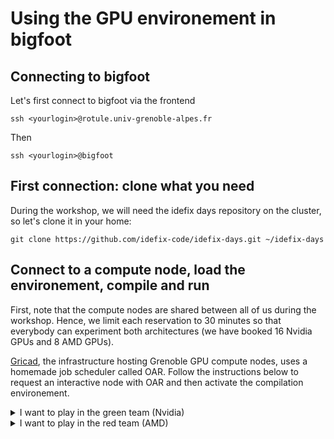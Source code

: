 # Using the GPU environement in bigfoot
## Connecting to bigfoot
Let's first connect to bigfoot via the frontend

```shell
ssh <yourlogin>@rotule.univ-grenoble-alpes.fr
```
Then
```shell
ssh <yourlogin>@bigfoot
```

## First connection: clone what you need
During the workshop, we will need the idefix days repository on the cluster, so let's clone it in your home:
```shell
git clone https://github.com/idefix-code/idefix-days.git ~/idefix-days

```

## Connect to a compute node, load the environement, compile and run

First, note that the compute nodes are shared between all of us during the workshop. Hence, we limit each reservation to 30 minutes so that everybody can experiment both architectures (we have booked 16 Nvidia GPUs and 8 AMD GPUs). 

[Gricad](https://gricad.univ-grenoble-alpes.fr), the infrastructure hosting Grenoble GPU compute nodes, uses a homemade job scheduler called OAR. Follow the instructions below to request an interactive node with OAR and then activate the compilation environement.

<details><summary>I want to play in the green team (Nvidia)</summary>
If a reservation is available (wednesday afternoon only):

```shell
oarsub -t inner=618673 -l nodes=1/gpu=1,walltime=0:30:0 -p "gpumodel='V100'" --project idefix-23 -I
```

... or without reservation (every other day):

```shell
oarsub -l nodes=1/gpu=1,walltime=0:30:0 -p "gpumodel='V100'" --project idefix-23 -I
```

You must then source the Nvidia environement

```shell
source ~/idefix-days/env/nvidia-gpu.sh
```

Then, you can compile the setup you want. Simply go to the setup directory of your choice (follow the tutorial), then configure the setup for your target:
```shell
cmake $IDEFIX_DIR $NVIDIA_FLAGS
```
and compile:
```shell
make -j 4
```
... and run!

```shell
./idefix
```
</p>
</details>
<details><summary>I want to play in the red team (AMD)</summary>
If a reservation is available (wednesday only):

```shell
oarsub -t inner=618674 -l nodes=1/gpu=1,walltime=0:30:0 -t amd --project idefix-23 -I
```

... or without reservation (every other day):

```shell
oarsub -l nodes=1/gpu=1,walltime=0:30:0 -t amd --project idefix-23 -I
```

You must then source the AMD environement

```shell
source ~/idefix-days/env/amd-gpu.sh
```

Then, in order to configure, compile or run the code, you need to use a particular environement with specific glibc and compiler. This is all done for you with the simple command

```shell
amd_shell
```

Note that you now enter a nix shell, with the proper AMD environement. From this point, you can configure and compile the setup of your choice. Simply go to the setup directory of your choice (follow the tutorial), then configure the setup for your target:

```shell
cmake $IDEFIX_DIR $AMD_FLAGS
```
and compile:
```shell
make -j 4
```
... and run!

```shell
./idefix
```
</p>

